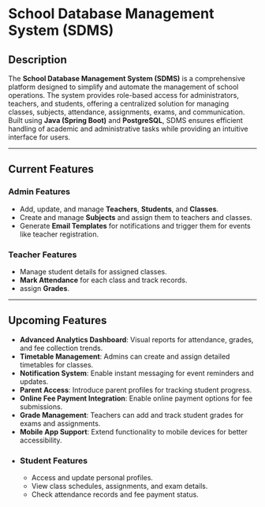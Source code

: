 # **School Database Management System (SDMS)**

## **Description**
The **School Database Management System (SDMS)** is a comprehensive platform designed to simplify and automate the management of school operations. The system provides role-based access for administrators, teachers, and students, offering a centralized solution for managing classes, subjects, attendance, assignments, exams, and communication. Built using **Java (Spring Boot)** and **PostgreSQL**, SDMS ensures efficient handling of academic and administrative tasks while providing an intuitive interface for users.

---

## **Current Features**
### **Admin Features**
- Add, update, and manage **Teachers**, **Students**, and **Classes**.
- Create and manage **Subjects** and assign them to teachers and classes.
- Generate **Email Templates** for notifications and trigger them for events like teacher registration.

### **Teacher Features**
- Manage student details for assigned classes.
- **Mark Attendance** for each class and track records.
- assign **Grades**.

---

## **Upcoming Features**
- **Advanced Analytics Dashboard**: Visual reports for attendance, grades, and fee collection trends.
- **Timetable Management**: Admins can create and assign detailed timetables for classes.
- **Notification System**: Enable instant messaging for event reminders and updates.
- **Parent Access**: Introduce parent profiles for tracking student progress.
- **Online Fee Payment Integration**: Enable online payment options for fee submissions.
- **Grade Management**: Teachers can add and track student grades for exams and assignments.
- **Mobile App Support**: Extend functionality to mobile devices for better accessibility.
- ### **Student Features**
    - Access and update personal profiles.
    - View class schedules, assignments, and exam details.
    - Check attendance records and fee payment status.
